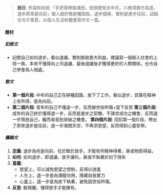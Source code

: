> **題目**:
> 布袋和尚說:「手把青秧插滿田，低頭便見水中天。六根清靜方為道，退步原來是向前」做人就好像是種田般，退步插秧，實則是進步往前，試結合句子寓意，以個人生活和體會寫作文一篇。

#### 題材
##### 記敘文
- 記敘自己如何退步，看似退讓，實則換取更大利益，建議寫一個剛入社會的上班一族，本來不懂得向上司退讓，最後退讓後才獲得更好的人際關係，也令自己學會與人相處。

##### 散文
- **第一個片段**: 中年的自己正在耕種田園，放下了工作，看似退步，其實在精神上有所得，是為向前。
- **第二個片段**: 青年的自己不懂退一步，反而被世俗所傷+當下反思
  **第三個片段**: 成年的自己終於懂得退一步，反而是進步之契機，不謀求成功之機會，反而退一步慎思自己，繼而尋覓到突破之機會。
  **第四個片段**: 回扣第一個片段，帶出了原來退步是往前，退一步海闊天空，不再求慾望，反而得到心靈安寧。

##### 議論文
1. **定義**: 退步為何是向前，在於敢於放手，才能有所精神得著，甚或物質得益。
2. **如何**: 如何退步，即退讓，放手讓利，甚或不執著於刻下得失
3. **意義**:
	- 慾望上，可以減免慾望之控制，反得以逍遙
	- 人生上，退一步是為潛龍勿用，隱藏自我實力
	- 心靈上，退一步是為放下執著，避免因世俗所傷。
4. **反思**: 斷捨離，懂得放手才能擁有。
